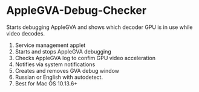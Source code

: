 # AppleGVA-Debug-Checker
Starts debugging AppleGVA and shows which decoder GPU is in use while video decodes.

1) Service management applet
2) Starts and stops AppleGVA debugging
3) Checks AppleGVA log to confim GPU video acceleration
4) Notifies via system notifications
5) Creates and removes GVA debug window
6) Russian or English with autodetect. 
7) Best for Mac OS 10.13.6+
